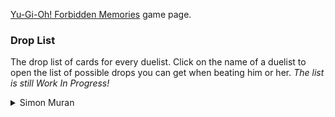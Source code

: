 [Yu-Gi-Oh! Forbidden Memories](http://retroachievements.org/game/11388) game page.

### **Drop List**
The drop list of cards for every duelist. Click on the name of a duelist to open the list of possible drops you can get when beating him or her.
_The list is still Work In Progress!_
<details>
  <summary>Simon Muran</summary>

| | Rank S/A (Pow)  | | | Rank S/A (Tec) | | | Rank B/C/D | |
| ------------- | ------------- | ---: | ------------- | ------------- | ---: | ------------- | ------------- | ---: |
| **Nr.** | **Name**  | **Chance**  | **Nr.** | **Name**  | **Chance**  | **Nr.** | **Name**  | **Chance**  |
| 002 | Mystical Elf | 2.15% | 002 | Mystical Elf | 2.25% | | | |
| 006 | Feral Imp | 2.15% | 006 | Feral Imp | 2.25% | | | |
| 009 | Shadow Specter | 7.32% | 009 | Shadow Specter | 7.32% | | | |
| 010 | Blackland Fire Dragon | 2.15% | 010 | Blackland Fire Dragon | 2.25% | | | |
| 019 | Right Arm of the Forbidden One | 0.49% | 019 | Right Arm of the Forbidden One | 0.20% | | | |
| 025 | Horn Imp | 2.15% | 025 | Horn Imp | 2.25% | | | |
| 027 | Battle Ox | 2.15% | 027 | Battle Ox | 2.25% | | | |
| 030 | Zombie Warrior | 2.15% | 030 | Zombie Warrior | 2.25% | | | |
| 031 | Koumori Dragon | 2.25% | 031 | Koumori Dragon | 2.25% | | | |
| 035 | Dark Magician | 2.25% | 041 | Celtic Guardian | 2.25% | | | |
| 038 | Gaia the Fierce Knight | 2.25% | 046 | Griffore | 2.25% | | | |
| 039 | Curse of Dragon | 2.25% | 047 | Torike | 2.25% | | | |
| 041 | Celtic Guardian | 2.25% | 048 | Sangan | 2.25% | | | |
| 046 | Griffore | 2.25% | 059 | Mammoth Graveyard | 2.25% | | | |
| 047 | Torike | 2.25% | 065 | Silver Fang | 2.25% | | | |
| 048 | Sangan | 2.25% | 102 | Mask of Darkness | 0.98% | | | |
| 059 | Mammoth Graveyard | 2.25% | 130 | Weather Control | 4.39% | | | |
| 065 | Silver Fang | 2.25% | 238 | Yashinoki | 0.98% | | | |
| 074 | Giant Soldier of Stone | 2.25% | 301 | Legendary Sword | 3.13% | | | |
| 089 | Catapult Turtle | 2.25% | 313 | Horn of Light | 3.13% | | | |
| 094 | Crawling Dragon | 0.98% | 314 | Horn of the Unicorn | 3.13% | | | |
| 111 | Doma The Angle of Silence | 0.98% | 333 | Sogen | 3.13% | | | |
| 130 | Weather Control | 4.39% | 336 | Dark Hole | 3.13% | | | |
| 238 | Yashinoki | 0.98% | 345 | Final Flame | 3.13% | | | |
| 333 | Sogen | 2.93% | 349 | Spellbinding Circle | 3.13% | | | |
| 381 | Toon Alligator| 0.10% | 381 | Toon Alligator | 0.10% | | | |
| 396 | Ocubeam | 0.98% | 422 | Jinzo #7| 4.30% | | | |
| 408 | Giant-Mech Soldier | 0.98% | 436 | White Dolphin | 3.91% | | | |
| 409 | Metal Dragon | 0.98% | 444 | Turu-Purun | 4.10% | | | |
| 422 | Jinzo #7 | 4.30% | 485 | Korogashi | 3.91% | | | |
| 436 | White Dolphin | 4.30% | 516 | Muka Muka | 3.91% | | | |
| 437 | Deepsea Shark | 0.98% | 573 | Little D | 3.91% | | | |
| 439 | Bottom Dweller | 0.98% | 686 | Widespread Ruin | 1.56% | | | |
| 458 | Kaminari Attack | 0.98% | 687 | Goblin Fan | 1.56% | | | |
| 473 | Vermillion Sparrow | 0.98% | 691 | Revived of Serpent Night Dragon | 3.13% | | | |
| 482 | Pragtical | 0.98% | 692 | Turtle Oath | 3.13% | | | |
| 485 | Korogashi | 4.30% | 700 | Fortress Whale's Oath | 1.56% | | | |
| 487 | Flower Wolf | 0.98% | | | | | | |
| 509 | Bracchio-raidus | 0.98% | | | | | | |
| 516 | Muka Muka | 4.30% | | | | | | |
| 521 | Skullbird | 0.98% | | | | | | |
| 533 | Kwagar Hercules | 0.98% | | | | | | |
| 542 | Misairuzame | 0.98% | | | | | | |
| 557 | Steel Ogre Grotto #1 | 0.98% | | | | | | |
| 563 | Wretched Ghost of the Attic | 4.30% | | | | | | |
| 626 | Amazon of the Seas | 0.98% | | | | | | |
| 645 | Royal Guard | 0.98% | | | | | | |
| 667 | Gate Guardian Ritual | 0.98% | | | | | | |
| 715 | Psycho-Puppet | 0.98% | | | | | | |
| 720 | Mask of Shrine & Dark | 0.98% | | | | | | |
| 721 | Dark Magic Ritual | 0.98% | | | | | | |
| 722 | Magician of Black Chaos | 0.98% | | | | | | |
</details>

